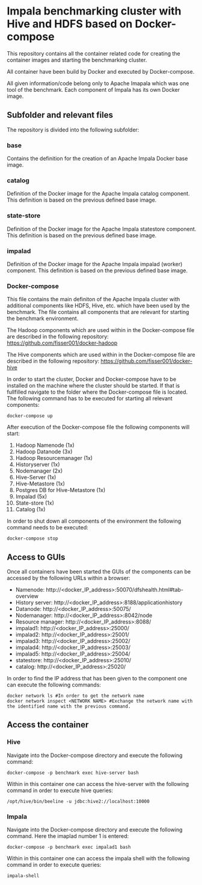 # Impala benchmarking cluster with Hive and HDFS based on Docker-compose
This repository contains all the container related code for creating the container images and starting the benchmarking cluster.  

All container have been build by Docker and executed by Docker-compose.

All given information/code belong only to Apache Imapala which was one tool of the benchmark. Each component of Impala has its own Docker image.

## Subfolder and relevant files

The repository is divided into the following subfolder:

### base
Contains the definition for the creation of an Apache Impala Docker base image.

### catalog
Definition of the Docker image for the Apache Impala catalog component. This definition is based on the previous defined base image.

### state-store
Definition of the Docker image for the Apache Impala statestore component. This definition is based on the previous defined base image.

### impalad
Definition of the Docker image for the Apache Impala impalad (worker) component. This definition is based on the previous defined base image.

### Docker-compose
This file contains the main definiton of the Apache Impala cluster with additional components like HDFS, Hive, etc. which have been used by the benchmark. The file contains all components that are relevant for starting the benchmark environment.

The Hadoop components which are used within in the Docker-compose file are described in the following repository: https://github.com/fisser001/docker-hadoop

The Hive components which are used within in the Docker-compose file are described in the following repository: https://github.com/fisser001/docker-hive

In order to start the cluster, Docker and Docker-compose have to be installed on the machine where the cluster should be started. If that is fullfilled navigate to the folder where the Docker-compose file is located. The following command has to be executed for starting all relevant components:

```console
docker-compose up
```

After execution of the Docker-compose file the following components will start:

1.  Hadoop Namenode (1x)
2.  Hadoop Datanode (3x)
3.  Hadoop Resourcemanager (1x)
4.  Historyserver (1x)
5.  Nodemanager (2x)
6.  Hive-Server (1x)
7.  Hive-Metastore (1x)
8.  Postgres DB for Hive-Metastore (1x)
9.  Impalad (5x)
10. State-store (1x)
11. Catalog (1x)

In order to shut down all components of the environment the following command needs to be executed:
```console
docker-compose stop
```

## Access to GUIs
Once all containers have been started the GUIs of the components can be accessed by the following URLs within a browser:

- Namenode: http://<docker_IP_address>:50070/dfshealth.html#tab-overview
- History server: http://<docker_IP_address>:8188/applicationhistory
- Datanode: http://<docker_IP_address>:50075/
- Nodemanager: http://<docker_IP_address>:8042/node
- Resource manager: http://<docker_IP_address>:8088/
- impalad1: http://<docker_IP_address>:25000/
- impalad2: http://<docker_IP_address>:25001/
- impalad3: http://<docker_IP_address>:25002/
- impalad4: http://<docker_IP_address>:25003/
- impalad5: http://<docker_IP_address>:25004/
- statestore: http://<docker_IP_address>:25010/
- catalog: http://<docker_IP_address>:25020/

In order to find the IP address that has been given to the component one can execute the following commands:
```console
docker network ls #In order to get the network name
docker network inspect <NETWORK NAME> #Exchange the network name with the identified name with the previous command.
```

## Access the container

### Hive
Navigate into the Docker-compose directory and execute the following command:
```console
docker-compose -p benchmark exec hive-server bash
```
Within in this container one can access the hive-server with the following command in order to execute hive queries:
```console
/opt/hive/bin/beeline -u jdbc:hive2://localhost:10000
```

### Impala 
Navigate into the Docker-compose directory and execute the following command. Here the imaplad number 1 is entered:
```console
docker-compose -p benchmark exec impalad1 bash
```
Within in this container one can access the impala shell with the following command in order to execute queries:
```console
impala-shell
```